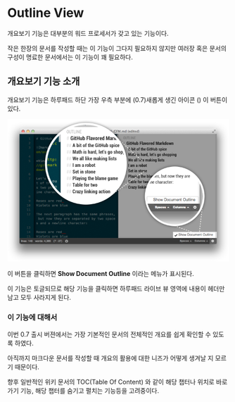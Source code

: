 # Outline View

개요보기 기능은 대부분의 워드 프로세서가 갖고 있는 기능이다. 

작은 한장의 문서를 작성할 때는 이 기능이 그다지 필요하지 않지만 여러장 혹은 문서의 구성이 명료한 문서에서는 이 기능이 꽤 필요하다.

## 개요보기 기능 소개

개요보기 기능은 하루패드 하단 가장 우측 부분에 (0.7)새롭게 생긴 아이콘 (<i class="icon-cog"></i>) 이 버튼이 있다.

![개요보기 기능](images/001.png)

이 버튼을 클릭하면 **Show Document Outline** 이라는 메뉴가 표시된다.

이 기능은 토글되므로 해당 기능을 클릭하면 하루패드 라이브 뷰 영역에 내용이 헤더만 남고 모두 사라지게 된다.

### 이 기능에 대해서
이번 0.7 출시 버젼에서는 가장 기본적인 문서의 전체적인 개요를 쉽게 확인할 수 있도록 하였다.

아직까지 마크다운 문서를 작성할 때 개요의 활용에 대한 니즈가 어떻게 생겨날 지 모르기 때문이다.

향후 일반적인 위키 문서의 TOC(Table Of Content) 와 같이 해당 챕터나 위치로 바로가기 기능, 해당 챕터를 숨기고 펼치는 기능등을 고려중이다.
